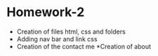 # Homework-2
* Creation of files html, css and folders
* Adding nav bar and link css
* Creation of the contact me
*Creation of about 
